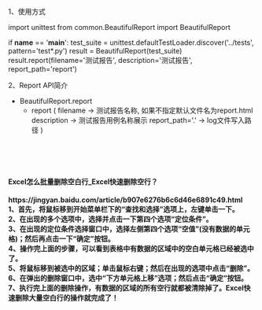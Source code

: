 1、使用方式

import unittest
from common.BeautifulReport import BeautifulReport

if __name__ == '__main__':
    test_suite = unittest.defaultTestLoader.discover('../tests', pattern='test*.py')
    result = BeautifulReport(test_suite)
    result.report(filename='测试报告', description='测试报告', report_path='report')
    
2、Report API简介

- BeautifulReport.report
  - report (
    filename -> 测试报告名称, 如果不指定默认文件名为report.html
    description -> 测试报告用例名称展示
    report_path='.' -> log文件写入路径
    )

<br><br><br>

<h4>Excel怎么批量删除空白行_Excel快速删除空行？<h4>
https://jingyan.baidu.com/article/b907e6276b6c6d46e6891c49.html<br>
1、首先，将鼠标移到开始菜单栏下的“查找和选择”选项上，左键单击一下。<br>
2、在出现的多个选项中，选择并点击一下第四个选项“定位条件”。<br>
3、在出现的定位条件选择窗口中，选择左侧第四个选项“空值”(没有数据的单元格)；然后再点击一下“确定”按钮。<br>
4、操作完上面的步骤，可以看到表格中有数据的区域中的空白单元格已经被选中了。<br>
5、将鼠标移到被选中的区域；单击鼠标右键；然后在出现的选项中点击“删除”。<br>
6、在弹出的删除窗口中，选中“下方单元格上移”选项；然后点击“确定”按钮。<br>
7、执行完上面的删除操作，有数据的区域的所有空行就都被清除掉了。Excel快速删除大量空白行的操作就完成了！<br>
